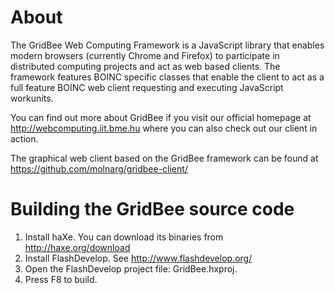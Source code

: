 About
=====

The GridBee Web Computing Framework is a JavaScript library that enables modern browsers (currently Chrome and Firefox) to participate in distributed computing projects and act as web based clients. The framework features BOINC specific classes that enable the client to act as a full feature BOINC web client requesting and executing JavaScript workunits.

You can find out more about GridBee if you visit our official homepage at http://webcomputing.iit.bme.hu where you can also check out our client in action.

The graphical web client based on the GridBee framework can be found at https://github.com/molnarg/gridbee-client/


Building the GridBee source code
================================

1. Install haXe. You can download its binaries from http://haxe.org/download
2. Install FlashDevelop. See http://www.flashdevelop.org/
3. Open the FlashDevelop project file: GridBee.hxproj.
4. Press F8 to build.